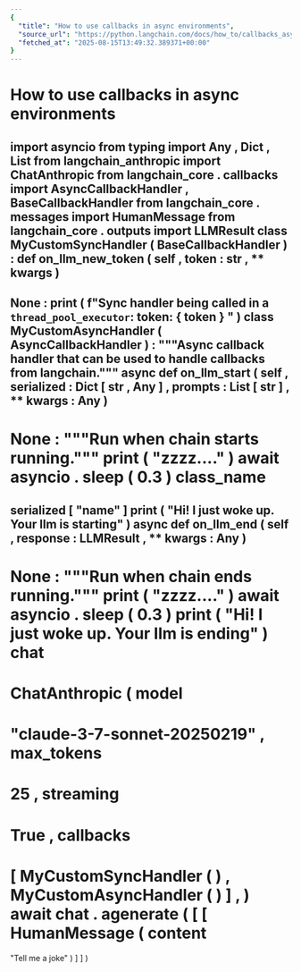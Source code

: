 ```yaml
---
{
  "title": "How to use callbacks in async environments",
  "source_url": "https://python.langchain.com/docs/how_to/callbacks_async/",
  "fetched_at": "2025-08-15T13:49:32.389371+00:00"
}
---
```


# How to use callbacks in async environments

import
asyncio
from
typing
import
Any
,
Dict
,
List
from
langchain_anthropic
import
ChatAnthropic
from
langchain_core
.
callbacks
import
AsyncCallbackHandler
,
BaseCallbackHandler
from
langchain_core
.
messages
import
HumanMessage
from
langchain_core
.
outputs
import
LLMResult
class
MyCustomSyncHandler
(
BaseCallbackHandler
)
:
def
on_llm_new_token
(
self
,
token
:
str
,
**
kwargs
)
-
>
None
:
print
(
f"Sync handler being called in a `thread_pool_executor`: token:
{
token
}
"
)
class
MyCustomAsyncHandler
(
AsyncCallbackHandler
)
:
"""Async callback handler that can be used to handle callbacks from langchain."""
async
def
on_llm_start
(
self
,
serialized
:
Dict
[
str
,
Any
]
,
prompts
:
List
[
str
]
,
**
kwargs
:
Any
)
-
>
None
:
"""Run when chain starts running."""
print
(
"zzzz...."
)
await
asyncio
.
sleep
(
0.3
)
class_name
=
serialized
[
"name"
]
print
(
"Hi! I just woke up. Your llm is starting"
)
async
def
on_llm_end
(
self
,
response
:
LLMResult
,
**
kwargs
:
Any
)
-
>
None
:
"""Run when chain ends running."""
print
(
"zzzz...."
)
await
asyncio
.
sleep
(
0.3
)
print
(
"Hi! I just woke up. Your llm is ending"
)
chat
=
ChatAnthropic
(
model
=
"claude-3-7-sonnet-20250219"
,
max_tokens
=
25
,
streaming
=
True
,
callbacks
=
[
MyCustomSyncHandler
(
)
,
MyCustomAsyncHandler
(
)
]
,
)
await
chat
.
agenerate
(
[
[
HumanMessage
(
content
=
"Tell me a joke"
)
]
]
)
